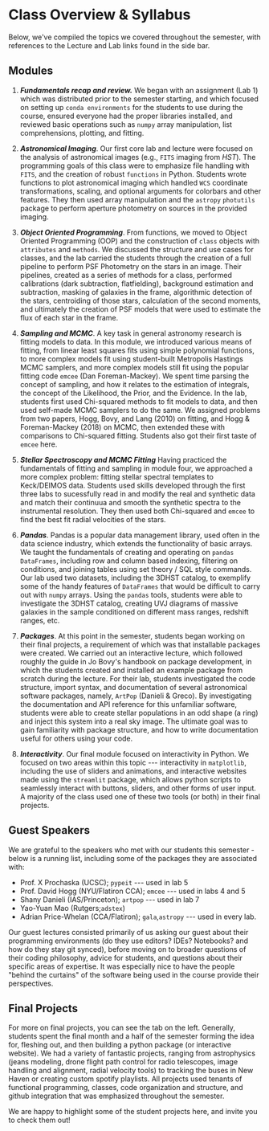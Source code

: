 # Class Overview & Syllabus 

Below, we've compiled the topics we covered throughout the semester, with references to the Lecture and Lab links found in the side bar. 

## Modules

1. ***Fundamentals recap and review.*** We began with an assignment (Lab 1) which was distributed prior to the semester starting, and which focused on setting up `conda environments` for the students to use during the course, ensured everyone had the proper libraries installed, and reviewed basic operations such as `numpy` array manipulation, list comprehensions, plotting, and fitting. 

2. ***Astronomical Imaging***. Our first core lab and lecture were focused on the analysis of astronomical images (e.g., `FITS` imaging from *HST*). The programming goals of this class were to emphasize file handling with `FITS`, and the creation of robust `functions` in Python. Students wrote functions to plot astronomical imaging which handled `WCS` coordinate transformations, scaling, and optional arguments for colorbars and other features. They then used array manipulation and the `astropy` `photutils` package to perform aperture photometry on sources in the provided imaging. 

3. ***Object Oriented Programming***. From functions, we moved to Object Oriented Programming (OOP) and the construction of `class` objects with `attributes` and `methods`. We discussed the structure and use cases for classes, and the lab carried the students through the creation of a full pipeline to perform PSF Photometry on the stars in an image. Their pipelines, created as a series of methods for a class, performed calibrations (dark subtraction, flatfielding), background estimation and subtraction, masking of galaxies in the frame, algorithmic detection of the stars, centroiding of those stars, calculation of the second moments, and ultimately the creation of PSF models that were used to estimate the flux of each star in the frame. 

4. ***Sampling and MCMC***. A key task in general astronomy research is fitting models to data. In this module, we introduced various means of fitting, from linear least squares fits using simple polynomial functions, to more complex models fit using student-built Metropolis Hastings MCMC samplers, and more complex models still fit using the popular fitting code `emcee` (Dan Foreman-Mackey). We spent time parsing the concept of sampling, and how it relates to the estimation of integrals, the concept of the Likelihood, the Prior, and the Evidence. In the lab, students first used Chi-squared methods to fit models to data, and then used self-made MCMC samplers to do the same. We assigned problems from two papers, Hogg, Bovy, and Lang (2010) on fitting, and Hogg & Foreman-Mackey (2018) on MCMC, then extended these with comparisons to Chi-squared fitting. Students also got their first taste of `emcee` here. 

5. ***Stellar Spectroscopy and MCMC Fitting*** Having practiced the fundamentals of fitting and sampling in module four, we approached a more complex problem: fitting stellar spectral templates to Keck/DEIMOS data. Students used skills developed through the first three labs to sucessfully read in and modify the real and synthetic data and match their continuua and smooth the synthetic spectra to the instrumental resolution. They then used both Chi-squared and `emcee` to find the best fit radial velocities of the stars. 

6. ***Pandas***. Pandas is a popular data management library, used often in the data science industry, which extends the functionality of basic arrays. We taught the fundamentals of creating and operating on `pandas` `DataFrames`, including row and column based indexing, filtering on conditions, and joining tables using set theory / SQL style commands. Our lab used two datasets, including the 3DHST catalog, to exemplify some of the handy features of `DataFrames` that would be difficult to carry out with `numpy` arrays. Using the `pandas` tools, students were able to investigate the 3DHST catalog, creating UVJ diagrams of massive galaxies in the sample conditioned on different mass ranges, redshift ranges, etc.

7. ***Packages***. At this point in the semester, students began working on their final projects, a requirement of which was that installable packages were created. We carried out an interactive lecture, which followed roughly the guide in Jo Bovy's handbook on package development, in which the students created and installed an example package from scratch during the lecture. For their lab, students investigated the code structure, import syntax, and documentation of several astronomical software packages, namely, `ArtPop` (Danieli & Greco). By investigating the documentation and API reference for this unfamiliar software, students were able to create stellar populations in an odd shape (a ring) and inject this system into a real sky image. The ultimate goal was to gain familiarity with package structure, and how to write documentation useful for others using your code. 

8. ***Interactivity***. Our final module focused on interactivity in Python. We focused on two areas within this topic --- interactivity in `matplotlib`, including the use of sliders and animations, and interactive websites made using the `streamlit` package, which allows python scripts to seamlessly interact with buttons, sliders, and other forms of user input. A majority of the class used one of these two tools (or both) in their final projects. 

## Guest Speakers

We are grateful to the speakers who met with our students this semester - below is a running list, including some of the packages they are associated with:
- Prof. X Prochaska (UCSC); `pypeit` --- used in lab 5
- Prof. David Hogg (NYU/Flatiron CCA); `emcee` --- used in labs 4 and 5 
- Shany Danieli (IAS/Princeton); `artpop` --- used in lab 7
- Yao-Yuan Mao (Rutgers;`adstex`)
- Adrian Price-Whelan (CCA/Flatiron); `gala`,`astropy` --- used in every lab. 

Our guest lectures consisted primarily of us asking our guest about their programming environments (do they use editors? IDEs? Notebooks? and how do they stay git synced), before moving on to broader questions of their coding philosophy, advice for students, and questions about their specific areas of expertise. It was especially nice to have the people "behind the curtains" of the software being used in the course provide their perspectives. 

## Final Projects 

For more on final projects, you can see the tab on the left. Generally, students spent the final month and a half of the semester forming the idea for, fleshing out, and then building a python package (or interactive website). We had a variety of fantastic projects, ranging from astrophysics (jeans modeling, drone flight path control for radio telescopes, image handling and alignment, radial velocity tools) to tracking the buses in New Haven or creating custom spotify playlists. All projects used tenants of functional programming, classes, code organization and structure, and github integration that was emphasized throughout the semester. 

We are happy to highlight some of the student projects here, and invite you to check them out! 

